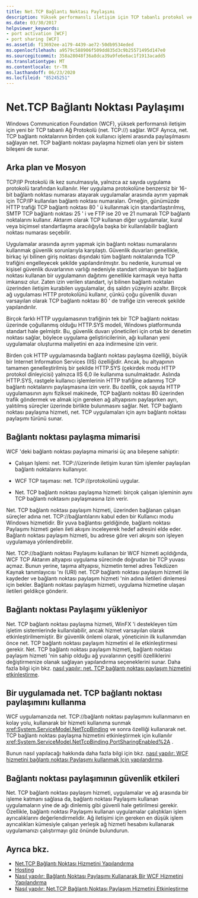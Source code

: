 ```yaml
---
title: Net.TCP Bağlantı Noktası Paylaşımı
description: Yüksek performanslı iletişim için TCP tabanlı protokol ve bağlantı noktalarının WCF 'de birden çok kullanıcı işlemi arasında paylaşılmasını sağlayan hizmet hakkında bilgi edinin.
ms.date: 03/30/2017
helpviewer_keywords:
- port activation [WCF]
- port sharing [WCF]
ms.assetid: f13692ee-a179-4439-ae72-50db9534eded
ms.openlocfilehash: a9579c588906f509dd835d3c9b25571495d147e0
ms.sourcegitcommit: 358a28048f36a8dca39a9fe6e6ac1f1913acadd5
ms.translationtype: MT
ms.contentlocale: tr-TR
ms.lasthandoff: 06/23/2020
ms.locfileid: "85245251"
---
```

# <a name="nettcp-port-sharing"></a>Net.TCP Bağlantı Noktası Paylaşımı
Windows Communication Foundation (WCF), yüksek performanslı iletişim için yeni bir TCP tabanlı Ağ Protokolü (net. TCP://) sağlar. WCF Ayrıca, net. TCP bağlantı noktalarının birden çok kullanıcı işlemi arasında paylaşılmasını sağlayan net. TCP bağlantı noktası paylaşma hizmeti olan yeni bir sistem bileşeni de sunar.  
  
## <a name="background-and-motivation"></a>Arka plan ve Mosyon  
 TCP/IP Protokolü ilk kez sunulmasıyla, yalnızca az sayıda uygulama protokolü tarafından kullanılır. Her uygulama protokolüne benzersiz bir 16-bit bağlantı noktası numarası atayarak uygulamalar arasında ayrım yapmak için TCP/IP kullanılan bağlantı noktası numaraları. Örneğin, günümüzde HTTP trafiği TCP bağlantı noktası 80 ' ü kullanmak için standartlaştırılmış, SMTP TCP bağlantı noktası 25 ' i ve FTP ise 20 ve 21 numaralı TCP bağlantı noktalarını kullanır. Aktarım olarak TCP kullanan diğer uygulamalar, kural veya biçimsel standartlaşma aracılığıyla başka bir kullanılabilir bağlantı noktası numarası seçebilir.  
  
 Uygulamalar arasında ayrım yapmak için bağlantı noktası numaralarını kullanmak güvenlik sorunlarıyla karşılaştı. Güvenlik duvarları genellikle, birkaç iyi bilinen giriş noktası dışındaki tüm bağlantı noktalarında TCP trafiğini engelleyecek şekilde yapılandırılmıştır. bu nedenle, kurumsal ve kişisel güvenlik duvarlarının varlığı nedeniyle standart olmayan bir bağlantı noktası kullanan bir uygulamanın dağıtımı genellikle karmaşık veya hatta imkansız olur. Zaten izin verilen standart, iyi bilinen bağlantı noktaları üzerinden iletişim kurabilen uygulamalar, dış saldırı yüzeyini azaltır. Birçok ağ uygulaması HTTP protokolünü kullanır, çünkü çoğu güvenlik duvarı varsayılan olarak TCP bağlantı noktası 80 ' de trafiğe izin verecek şekilde yapılandırılır.  
  
 Birçok farklı HTTP uygulamasının trafiğinin tek bir TCP bağlantı noktası üzerinde çoğullanmış olduğu HTTP.SYS modeli, Windows platformunda standart hale gelmiştir. Bu, güvenlik duvarı yöneticileri için ortak bir denetim noktası sağlar, böylece uygulama geliştiricilerinin, ağı kullanan yeni uygulamalar oluşturma maliyetini en aza indirmesine izin verir.  
  
 Birden çok HTTP uygulamasında bağlantı noktası paylaşma özelliği, büyük bir Internet Information Services (IIS) özelliğidir. Ancak, bu altyapının tamamen genelleştirilmiş bir şekilde HTTP.SYS (çekirdek modu HTTP protokol dinleyicisi) yalnızca IIS 6,0 ile kullanıma sunulmaktadır. Aslında HTTP.SYS, rastgele kullanıcı işlemlerinin HTTP trafiğine adanmış TCP bağlantı noktalarını paylaşmasına izin verir. Bu özellik, çok sayıda HTTP uygulamasının aynı fiziksel makinede, TCP bağlantı noktası 80 üzerinden trafik göndermek ve almak için gereken ağ altyapısını paylaşırken ayrı, yalıtılmış süreçler üzerinde birlikte bulunmasını sağlar. Net. TCP bağlantı noktası paylaşma hizmeti, net. TCP uygulamaları için aynı bağlantı noktası paylaşımı türünü sunar.  
  
## <a name="port-sharing-architecture"></a>Bağlantı noktası paylaşma mimarisi  
 WCF 'deki bağlantı noktası paylaşma mimarisi üç ana bileşene sahiptir:  
  
- Çalışan Işlemi: net. TCP://üzerinde iletişim kuran tüm işlemler paylaşılan bağlantı noktalarını kullanıyor.  
  
- WCF TCP taşıması: net. TCP://protokolünü uygular.  
  
- Net. TCP bağlantı noktası paylaşma hizmeti: birçok çalışan işleminin aynı TCP bağlantı noktasını paylaşmasına Izin verir.  
  
 Net. TCP bağlantı noktası paylaşım hizmeti, üzerinden bağlanan çalışan süreçler adına net. TCP://bağlantılarını kabul eden bir Kullanıcı modu Windows hizmetidir. Bir yuva bağlantısı geldiğinde, bağlantı noktası Paylaşımı hizmeti gelen ileti akışını inceleyerek hedef adresini elde eder. Bağlantı noktası paylaşım hizmeti, bu adrese göre veri akışını son işleyen uygulamaya yönlendirebilir.  
  
 Net. TCP://bağlantı noktası Paylaşımı kullanan bir WCF hizmeti açıldığında, WCF TCP Aktarım altyapısı uygulama sürecinde doğrudan bir TCP yuvası açmaz. Bunun yerine, taşıma altyapısı, hizmetin temel adres Tekdüzen Kaynak tanımlayıcısı 'nı (URI) net. TCP bağlantı noktası paylaşım hizmeti ile kaydeder ve bağlantı noktası paylaşım hizmeti 'nin adına iletileri dinlemesi için bekler.  Bağlantı noktası paylaşım hizmeti, uygulama hizmetine ulaşan iletileri geldikçe gönderir.  
  
## <a name="installing-port-sharing"></a>Bağlantı noktası Paylaşımı yükleniyor  
 Net. TCP bağlantı noktası paylaşma hizmeti, WinFX 'i destekleyen tüm işletim sistemlerinde kullanılabilir, ancak hizmet varsayılan olarak etkinleştirilmemiştir. Bir güvenlik önlemi olarak, yöneticinin ilk kullanımdan önce net. TCP bağlantı noktası paylaşım hizmetini el ile etkinleştirmesi gerekir. Net. TCP bağlantı noktası paylaşım hizmeti, bağlantı noktası paylaşım hizmeti 'nin sahip olduğu ağ yuvalarının çeşitli özelliklerini değiştirmenize olanak sağlayan yapılandırma seçeneklerini sunar. Daha fazla bilgi için bkz. [nasıl yapılır: net. TCP bağlantı noktası paylaşım hizmetini etkinleştirme](how-to-enable-the-net-tcp-port-sharing-service.md).  
  
## <a name="using-nettcp-port-sharing-in-an-application"></a>Bir uygulamada net. TCP bağlantı noktası paylaşımını kullanma  
 WCF uygulamanızda net. TCP://bağlantı noktası paylaşımını kullanmanın en kolay yolu, kullanarak bir hizmeti kullanıma sunmak <xref:System.ServiceModel.NetTcpBinding> ve sonra özelliği kullanarak net. TCP bağlantı noktası paylaşma hizmetini etkinleştirmek için kullanılır <xref:System.ServiceModel.NetTcpBinding.PortSharingEnabled%2A> .  
  
 Bunun nasıl yapılacağı hakkında daha fazla bilgi için bkz. [nasıl yapılır: WCF hizmetini bağlantı noktası Paylaşımı kullanmak Için yapılandırma](how-to-configure-a-wcf-service-to-use-port-sharing.md).  
  
## <a name="security-implications-of-port-sharing"></a>Bağlantı noktası paylaşımının güvenlik etkileri  
 Net. TCP bağlantı noktası paylaşım hizmeti, uygulamalar ve ağ arasında bir işleme katmanı sağlasa da, bağlantı noktası Paylaşımı kullanan uygulamaların yine de ağı dinlemiş gibi güvenli hale getirilmesi gerekir. Özellikle, bağlantı noktası Paylaşımı kullanan uygulamalar çalıştıkları işlem ayrıcalıklarını değerlendirmelidir. Ağ iletişimi için gereken en düşük işlem ayrıcalıkları kümesiyle çalışan yerleşik ağ hizmeti hesabını kullanarak uygulamanızı çalıştırmayı göz önünde bulundurun.  
  
## <a name="see-also"></a>Ayrıca bkz.

- [Net.TCP Bağlantı Noktası Hizmetini Yapılandırma](configuring-the-net-tcp-port-sharing-service.md)
- [Hosting](hosting.md)
- [Nasıl yapılır: Bağlantı Noktası Paylaşımı Kullanarak Bir WCF Hizmetini Yapılandırma](how-to-configure-a-wcf-service-to-use-port-sharing.md)
- [Nasıl yapılır: Net.TCP Bağlantı Noktası Paylaşım Hizmetini Etkinleştirme](how-to-enable-the-net-tcp-port-sharing-service.md)
